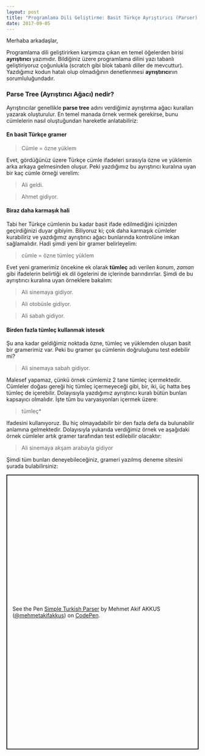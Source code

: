 ```yaml
---
layout: post
title: "Programlama Dili Geliştirme: Basit Türkçe Ayrıştırıcı (Parser) Yazımı"
date: 2017-09-05
---
```


Merhaba arkadaşlar,

Programlama dili geliştirirken karşımıza çıkan en temel öğelerden birisi **ayrıştırıcı** yazımıdır. Bildiğiniz üzere programlama dilini yazı tabanlı geliştiriyoruz çoğunlukla (scratch gibi blok tabanlı diller de mevcuttur). Yazdığımız kodun hatalı olup olmadığının denetlenmesi **ayrıştırıcı**nın sorumluluğundadır.



### Parse Tree (Ayrıştırıcı Ağacı) nedir?

Ayrıştırıcılar genellikle **parse tree** adını verdiğimiz ayrıştırma ağacı kuralları yazarak oluşturulur. En temel manada örnek vermek gerekirse, bunu cümlelerin nasıl oluştuğundan hareketle anlatabiliriz:



#### En basit Türkçe gramer

> Cümle = özne yüklem

Evet, gördüğünüz üzere Türkçe cümle ifadeleri sırasıyla özne ve yüklemin arka arkaya gelmesinden oluşur. Peki yazdığımız bu ayrıştırıcı kuralına uyan bir kaç cümle örneği verelim:

> Ali geldi.

> Ahmet gidiyor.



#### Biraz daha karmaşık hali

Tabi her Türkçe cümlenin bu kadar basit ifade edilmediğini içinizden geçirdiğinizi duyar gibiyim. Biliyoruz ki; çok daha karmaşık cümleler kurabiliriz ve yazdığımız ayrıştırıcı ağacı bunlarında kontrolüne imkan sağlamalıdır. Hadi şimdi yeni bir gramer belirleyelim:

> cümle = özne tümleç yüklem

Evet yeni gramerimiz öncekine ek olarak **tümleç** adı verilen *konum*, *zaman* gibi ifadelerin belirtiği ek dil ögelerini de içlerinde barındırırlar. Şimdi de bu ayrıştırıcı kuralına uyan örneklere bakalım:

> Ali sinemaya gidiyor.

> Ali otobüsle gidiyor.

> Ali sabah gidiyor.



#### Birden fazla tümleç kullanmak istesek

Şu ana kadar geldiğimiz noktada özne, tümleç ve yüklemden oluşan basit bir gramerimiz var. Peki bu gramer şu cümlenin doğruluğunu test edebilir mi?

> Ali sinemaya sabah gidiyor.

Malesef yapamaz, çünkü örnek cümlemiz 2 tane tümleç içermektedir. Cümleler doğası gereği hiç tümleç içermeyeceği gibi, bir, iki, üç hatta beş tümleç de içerebilir. Dolayısıyla yazdığımız ayrıştırıcı kuralı bütün bunları kapsayıcı olmalıdır. İşte tüm bu varyasyonları içermek üzere:

> tümleç*

Ifadesini kullanıyoruz. Bu hiç olmayadabilir bir den fazla defa da bulunabilir anlamına gelmektedir. Dolayısıyla yukarıda verdiğimiz örnek ve aşağıdaki örnek cümleler artık gramer tarafından test edilebilir olacaktır:

> Ali sinemaya akşam arabayla gidiyor



Şimdi tüm bunları deneyebileceğiniz, grameri yazılmış deneme sitesini şurada bulabilirsiniz:



<p class="codepen" data-height="720" data-theme-id="light" data-default-tab="result" data-user="mehmetakifakkus" data-slug-hash="RgRVLB" data-preview="true" style="height: 720px; box-sizing: border-box; display: flex; align-items: center; justify-content: center; border: 2px solid; margin: 1em 0; padding: 1em;" data-pen-title="Simple Turkish Parser">
  <span>See the Pen <a href="https://codepen.io/mehmetakifakkus/pen/RgRVLB">
  Simple Turkish Parser</a> by Mehmet Akif AKKUS (<a href="https://codepen.io/mehmetakifakkus">@mehmetakifakkus</a>)
  on <a href="https://codepen.io">CodePen</a>.</span>
</p>
<script async src="https://static.codepen.io/assets/embed/ei.js"></script>





